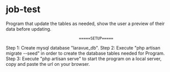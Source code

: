 # job-test
Program that update the tables as needed, show the user a preview of their data before updating.

									=====SETUP=====

Step 1:
Create mysql database "laravue_db".
Step 2:
Execute "php artisan migrate --seed" in order to create the database tables needed for Program.
Step 3: 
Execute "php artisan serve" to start the program on a local server, copy and paste the url on your browser.

